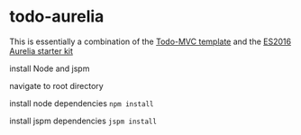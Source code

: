 # todo-aurelia

This is essentially a combination of the [Todo-MVC template](https://github.com/tastejs/todomvc-app-template) and the [ES2016 Aurelia starter kit](https://github.com/aurelia/beginner-kits/tree/master/kit-es2016)

install Node and jspm

navigate to root directory

install node dependencies
``
npm install
``

install jspm dependencies
``
jspm install
``
